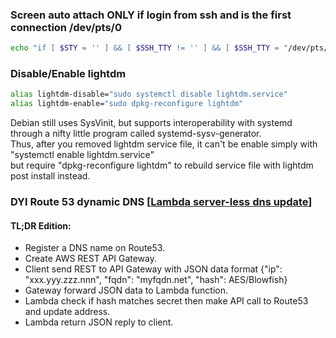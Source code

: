 ### Screen auto attach ONLY if login from ssh and is the first connection /dev/pts/0
```bash
echo "if [ $STY = '' ] && [ $SSH_TTY != '' ] && [ $SSH_TTY = "/dev/pts/0" ]; then screen -xR; fi" >> ~/.bashrc
```
### Disable/Enable lightdm
```bash
alias lightdm-disable="sudo systemctl disable lightdm.service"
alias lightdm-enable="sudo dpkg-reconfigure lightdm"
```
Debian still uses SysVinit, but supports interoperability with systemd through a nifty little program called systemd-sysv-generator. </br>
Thus, after you removed lightdm service file, it can't be enable simply with "systemctl enable lightdm.service" </br>
but require "dpkg-reconfigure lightdm" to rebuild service file with lightdm post install instead.

### DYI Route 53 dynamic DNS \[[Lambda server-less dns update]\]
#### TL;DR Edition:
- Register a DNS name on Route53.
- Create AWS REST API Gateway.
- Client send REST to API Gateway with JSON data format {"ip": "xxx.yyy.zzz.nnn", "fqdn": "myfqdn.net", "hash": AES/Blowfish}
- Gateway forward JSON data to Lambda function.
- Lambda check if hash matches secret then make API call to Route53 and update address.
- Lambda return JSON reply to client.



[Lambda server-less dns update]: https://aws.amazon.com/jp/blogs/startups/building-a-serverless-dynamic-dns-system-with-aws/
